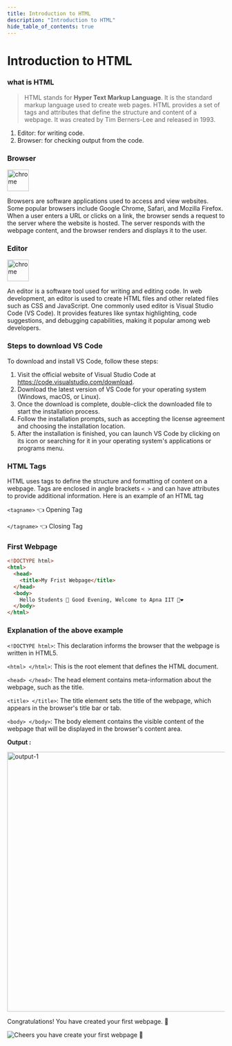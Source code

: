 ```yaml
---
title: Introduction to HTML
description: "Introduction to HTML"
hide_table_of_contents: true
---
```


# Introduction to HTML

### what is HTML

> HTML stands for **Hyper Text Markup Language**. It is the standard markup language used to create web pages. HTML provides a set of tags and attributes that define the structure and content of a webpage. It was created by Tim Berners-Lee and released in 1993.

1. Editor: for writing code.
2. Browser: for checking output from the code.

### Browser

<img src="/html/01/crome.jpeg" alt="chrome" width="50px"/>

Browsers are software applications used to access and view websites. Some popular browsers include Google Chrome, Safari, and Mozilla Firefox. When a user enters a URL or clicks on a link, the browser sends a request to the server where the website is hosted. The server responds with the webpage content, and the browser renders and displays it to the user.
### Editor

<img src="/html/01/vscode.jpeg" alt="chrome" width="50px"/>

An editor is a software tool used for writing and editing code. In web development, an editor is used to create HTML files and other related files such as CSS and JavaScript. One commonly used editor is Visual Studio Code (VS Code). It provides features like syntax highlighting, code suggestions, and debugging capabilities, making it popular among web developers.


### Steps to download VS Code

To download and install VS Code, follow these steps:

1. Visit the official website of Visual Studio Code at https://code.visualstudio.com/download.
2. Download the latest version of VS Code for your operating system (Windows, macOS, or Linux).
3. Once the download is complete, double-click the downloaded file to start the installation process.
4. Follow the installation prompts, such as accepting the license agreement and choosing the installation location.
5. After the installation is finished, you can launch VS Code by clicking on its icon or searching for it in your operating system's applications or programs menu.

### HTML Tags

HTML uses tags to define the structure and formatting of content on a webpage. Tags are enclosed in angle brackets `< >` and can have attributes to provide additional information. Here is an example of an HTML tag

`<tagname>` 👈 Opening Tag

`</tagname>` 👈 Closing Tag

### First Webpage

```html showLineNumbers=true
<!DOCTYPE html>
<html>
  <head>
    <title>My Frist Webpage</title>
  </head>
  <body>
    Hello Students 👋 Good Evening, Welcome to Apna IIT 💫❤️
  </body>
</html>
```

### Explanation of the above example

`<!DOCTYPE html>`: This declaration informs the browser that the webpage is written in HTML5.

`<html> </html>`: This is the root element that defines the HTML document.

`<head> </head>`: The head element contains meta-information about the webpage, such as the title.

`<title> </title>`: The title element sets the title of the webpage, which appears in the browser's title bar or tab.

`<body> </body>`: The body element contains the visible content of the webpage that will be displayed in the browser's content area.

**Output :**

<img src="/html/01/output1.jpg" alt="output-1" width="600px"/>

Congratulations! You have created your first webpage. 🍻

<img src="/html/01/minion.gif" alt="Cheers you have create your first webpage 🍻" />




